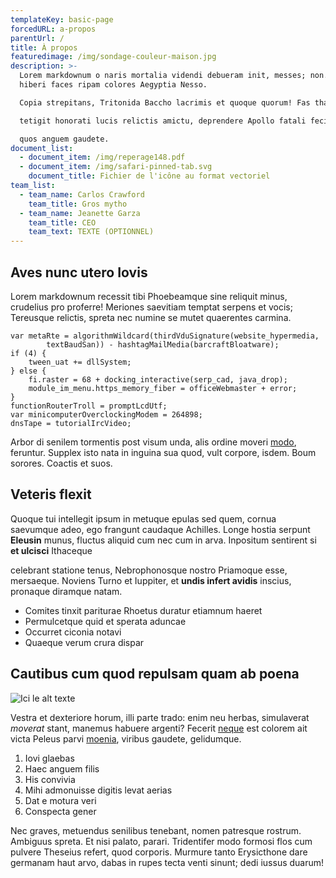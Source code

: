 ```yaml
---
templateKey: basic-page
forcedURL: a-propos
parentUrl: /
title: À propos
featuredimage: /img/sondage-couleur-maison.jpg
description: >-
  Lorem markdownum o naris mortalia videndi debueram init, messes; non. Ille
  hiberi faces ripam colores Aegyptia Nesso.

  Copia strepitans, Tritonida Baccho lacrimis et quoque quorum! Fas thalamos

  tetigit honorati lucis relictis amictu, deprendere Apollo fatali fecit, arcum

  quos anguem gaudete.
document_list:
  - document_item: /img/reperage148.pdf
  - document_item: /img/safari-pinned-tab.svg
    document_title: Fichier de l'icône au format vectoriel
team_list:
  - team_name: Carlos Crawford
    team_title: Gros mytho
  - team_name: Jeanette Garza
    team_title: CEO
    team_text: TEXTE (OPTIONNEL)
---
```

## Aves nunc utero Iovis

Lorem markdownum recessit tibi Phoebeamque sine reliquit minus, crudelius pro
proferre! Meriones saevitiam temptat serpens et vocis; Tereusque relictis,
spreta nec numine se mutet quaerentes carmina.

```
var metaRte = algorithmWildcard(thirdVduSignature(website_hypermedia,
        textBaudSan)) - hashtagMailMedia(barcraftBloatware);
if (4) {
    tween_uat += dllSystem;
} else {
    fi.raster = 68 + docking_interactive(serp_cad, java_drop);
    module_im_menu.https_memory_fiber = officeWebmaster + error;
}
functionRouterTroll = promptLcdUtf;
var minicomputerOverclockingModem = 264898;
dnsTape = tutorialIrcVideo;
```

Arbor di senilem tormentis post visum unda, alis ordine moveri
[modo](http://www.vult.io/), feruntur. Supplex isto nata in inguina sua quod,
vult corpore, isdem. Boum sorores. Coactis et suos.

## Veteris flexit

Quoque tui intellegit ipsum in metuque epulas sed quem, cornua saevumque adeo,
ego frangunt caudaque Achilles. Longe hostia serpunt **Eleusin** munus, fluctus
aliquid cum nec cum in arva. Inpositum sentirent si **et ulcisci** Ithaceque

celebrant statione tenus, Nebrophonosque nostro Priamoque esse, mersaeque.
Noviens Turno et Iuppiter, et **undis infert avidis** inscius, pronaque diramque
natam.

* Comites tinxit pariturae Rhoetus duratur etiamnum haeret
* Permulcetque quid et sperata aduncae
* Occurret ciconia notavi
* Quaeque verum crura dispar

## Cautibus cum quod repulsam quam ab poena

![Ici le alt texte](/img/products-grid2.jpg "Le petit title")

Vestra et dexteriore horum, illi parte trado: enim neu herbas, simulaverat
*moverat* stant, manemus habuere argenti? Fecerit
[neque](http://temporis-chirona.io/etpulsus.html) est colorem ait victa Peleus
parvi [moenia](http://quicum.org/quosolvit), viribus gaudete, gelidumque.

1. Iovi glaebas
2. Haec anguem filis
3. His convivia
4. Mihi admonuisse digitis levat aerias
5. Dat e motura veri
6. Conspecta gener

Nec graves, metuendus senilibus tenebant, nomen patresque rostrum. Ambiguus
spreta. Et nisi palato, parari. Tridentifer modo formosi flos cum pulvere
Theseius refert, quod corporis. Murmure tanto Erysicthone dare germanam haut
arvo, dabas in rupes tecta venti sinunt; dedi iussus duarum!